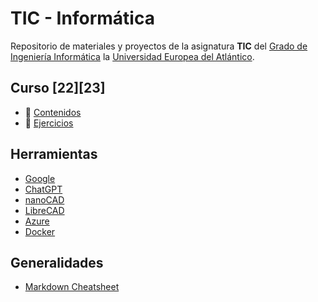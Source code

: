 # TIC - Informática
Repositorio de materiales y proyectos de la asignatura **TIC** del [Grado de Ingeniería Informática](https://www.uneatlantico.es/escuela-politecnica-superior/estudios-grado-oficial-en-ingenieria-informatica) la [Universidad Europea del Atlántico](https://www.uneatlantico.es). 

## Curso [22][23]
* 💊 [Contenidos](Contenidos/readme.md)
* 🧠 [Ejercicios](Ejercicios/readme.md)

## Herramientas
* [Google](https://workspace.google.com/intl/es)
* [ChatGPT](https://openai.com)
* [nanoCAD](https://nanocad.com)
* [LibreCAD](https://librecad.org)
* [Azure](https://azure.microsoft.com/es-es/free/students/)
* [Docker](https://www.docker.com)

## Generalidades
* [Markdown Cheatsheet](https://github.com/adam-p/markdown-here/wiki/Markdown-Cheatsheet)
